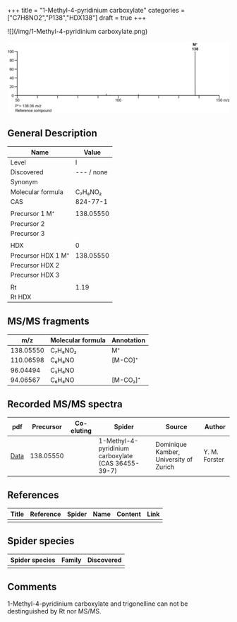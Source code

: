 +++
title = "1-Methyl-4-pyridinium carboxylate"
categories = ["C7H8NO2","P138","HDX138"]
draft = true
+++

![](/img/1-Methyl-4-pyridinium carboxylate.png)

![](/img_MSMS/138_1-Methyl-4-pyridinium-carboxylate.png)

## General Description

| Name                | Value      |
|---------------------|------------|
| Level               | I          |
| Discovered          | --- / none |
| Synonym             |            |
| Molecular formula   | C₇H₈NO₂    |
| CAS                 | 824-77-1   |
|                     |            |
| Precursor 1  M⁺     | 138.05550  |
| Precursor 2         |            |
| Precursor 3         |            |
|                     |            |
| HDX                 | 0          |
| Precursor HDX 1  M⁺ | 138.05550  |
| Precursor HDX 2     |            |
| Precursor HDX 3     |            |
|                     |            |
| Rt                  | 1.19       |
| Rt HDX              |            |

## MS/MS fragments

| m/z       | Molecular formula | Annotation |
|-----------|-------------------|------------|
| 138.05550 | C₇H₈NO₂           | M⁺         |
| 110.06598 | C₆H₈NO            | [M-CO]⁺    |
| 96.04494  | C₅H₆NO            |            |
| 94.06567  | C₆H₈NO            | [M-CO₂]⁺   |

## Recorded MS/MS spectra

| pdf                                                         | Precursor | Co-eluting | Spider                                             | Source                                 | Author        |
|-------------------------------------------------------------|-----------|------------|----------------------------------------------------|----------------------------------------|---------------|
| [Data](/pdf/138_1-Methyl-4-pyridinium-carboxylate_1-19.pdf) | 138.05550 |            | 1-Methyl-4-pyridinium carboxylate (CAS 36455-39-7) | Dominique Kamber, University of Zurich | Y. M. Forster |

## References

| Title | Reference | Spider | Name | Content | Link |
|-------|-----------|--------|------|---------|------|
|       |           |        |      |         |      |

## Spider species

| Spider species | Family | Discovered |
|----------------|--------|------------|
|                |        |            |

## Comments
1-Methyl-4-pyridinium carboxylate and trigonelline can not be destinguished by Rt nor MS/MS.